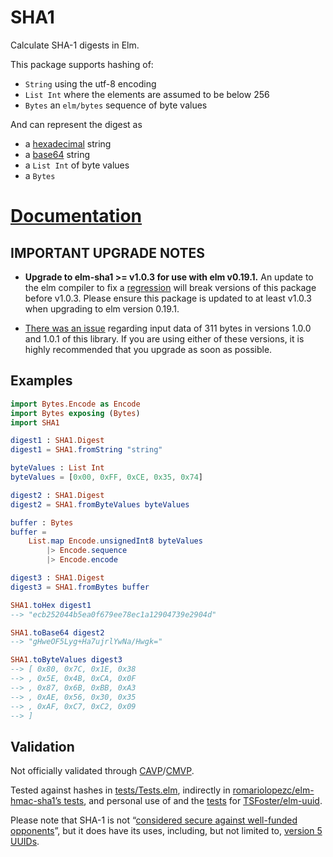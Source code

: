 # SHA1

Calculate SHA-1 digests in Elm.

This package supports hashing of:

* `String` using the utf-8 encoding
* `List Int` where the elements are assumed to be below 256
* `Bytes` an `elm/bytes` sequence of byte values

And can represent the digest as 

* a [hexadecimal] string
* a [base64] string
* a `List Int` of byte values
* a `Bytes` 

[hexadecimal]: https://en.wikipedia.org/wiki/Hexadecimal
[base64]: https://en.wikipedia.org/wiki/Base64

# [Documentation](https://package.elm-lang.org/packages/TSFoster/elm-sha1/latest/SHA1)

## IMPORTANT UPGRADE NOTES

- **Upgrade to elm-sha1 >= v1.0.3 for use with elm v0.19.1.** An update to the
  elm compiler to fix a [regression][issue-1945] will break versions of this
  package before v1.0.3. Please ensure this package is updated to at least v1.0.3
  when upgrading to elm version 0.19.1.

- [There was an issue][issue-2] regarding input data of 311 bytes in versions
  1.0.0 and 1.0.1 of this library. If you are using either of these versions, it
  is highly recommended that you upgrade as soon as possible.

[issue-2]: https://github.com/TSFoster/elm-sha1/issues/2
[issue-1945]: https://github.com/elm/compiler/issues/1945

## Examples

```elm
import Bytes.Encode as Encode
import Bytes exposing (Bytes)
import SHA1

digest1 : SHA1.Digest
digest1 = SHA1.fromString "string"

byteValues : List Int 
byteValues = [0x00, 0xFF, 0xCE, 0x35, 0x74]

digest2 : SHA1.Digest
digest2 = SHA1.fromByteValues byteValues

buffer : Bytes
buffer = 
    List.map Encode.unsignedInt8 byteValues
        |> Encode.sequence
        |> Encode.encode 

digest3 : SHA1.Digest 
digest3 = SHA1.fromBytes buffer

SHA1.toHex digest1
--> "ecb252044b5ea0f679ee78ec1a12904739e2904d"

SHA1.toBase64 digest2
--> "gHweOF5Lyg+Ha7ujrlYwNa/Hwgk="

SHA1.toByteValues digest3
--> [ 0x80, 0x7C, 0x1E, 0x38
--> , 0x5E, 0x4B, 0xCA, 0x0F
--> , 0x87, 0x6B, 0xBB, 0xA3
--> , 0xAE, 0x56, 0x30, 0x35
--> , 0xAF, 0xC7, 0xC2, 0x09
--> ]
```

## Validation

Not officially validated through [CAVP](http://csrc.nist.gov/groups/STM/cavp/)/[CMVP](https://csrc.nist.gov/groups/STM/cmvp/).

Tested against hashes in [tests/Tests.elm](https://github.com/TSFoster/elm-sha1/blob/master/tests/Tests.elm), indirectly in [romariolopezc/elm-hmac-sha1’s tests](https://github.com/romariolopezc/elm-hmac-sha1/blob/master/tests/HmacSha1Test.elm), and personal use of and the [tests](https://github.com/TSFoster/elm-uuid/blob/2.2.0/tests/Tests.elm) for [TSFoster/elm-uuid](https://package.elm-lang.org/packages/TSFoster/elm-uuid/latest/).

Please note that SHA-1 is not “[considered secure against well-funded opponents](https://en.wikipedia.org/wiki/SHA-1)”, but it does have its uses, including, but not limited to, [version 5 UUIDs](https://package.elm-lang.org/packages/TSFoster/elm-uuid/latest/UUID#childNamed).
